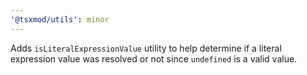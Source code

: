 ```yaml
---
'@tsxmod/utils': minor
---
```


Adds `isLiteralExpressionValue` utility to help determine if a literal expression value was resolved or not since `undefined` is a valid value.

```ts

```
